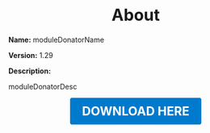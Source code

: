 <h1 style="text-align:center; font-size:2rem; font-weight:bold;">About</h1>

**Name:**
moduleDonatorName

**Version:**
1.29

**Description:**

moduleDonatorDesc




<p align="center"><a href="https://github.com/LiliaFramework/Modules/raw/refs/heads/gh-pages/donator.zip" style="display:inline-block;padding:12px 24px;font-size:1.5rem;font-weight:bold;text-decoration:none;color:#fff;background-color:var(--md-primary-fg-color,#007acc);border-radius:4px;">DOWNLOAD HERE</a></p>